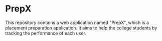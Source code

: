 # PrepX
This repository contains a web application named "PrepX", which is a placement preparation application. It aims to help the college students by tracking the performance of each user.
